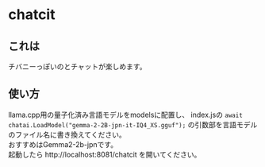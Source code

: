 # chatcit

## これは
チバニーっぽいのとチャットが楽しめます。

## 使い方

llama.cpp用の量子化済み言語モデルをmodelsに配置し、
index.jsの
```await chatai.LoadModel("gemma-2-2B-jpn-it-IQ4_XS.gguf");```
の引数部を言語モデルのファイル名に書き換えてください。  
おすすめはGemma2-2b-jpnです。  
起動したら
http://localhost:8081/chatcit
を開いてください。